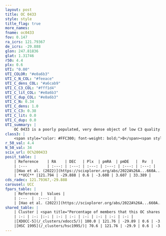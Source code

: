 ```yaml
---
layout: post
title: OC 0433
style: style
title_flag: true
more_names: 
fname: oc0433
fov: 0.147
ra_icrs: 121.79367
de_icrs: -29.888
glon: 247.81836
glat: 1.31746
r50: 4.4
plx: 0.6
UTI: "0.00"
UTI_COLOR: "#e0a6b3"
UTI_C_N_COL: "#feeace"
UTI_C_dens_COL: "#a6cab9"
UTI_C_C3_COL: "#fff1d4"
UTI_C_lit_COL: "#e0a6b3"
UTI_C_dup_COL: "#e0a6b3"
UTI_C_N: 0.34
UTI_C_dens: 1.0
UTI_C_C3: 0.38
UTI_C_lit: 0.0
UTI_C_dup: 0.0
UTI_summary: |
    OC 0433 is a poorly populated, very dense object of low C3 quality. It was recently reported in the literature.<br><br><span style="color: #99180f; font-weight: bold;">Warning: </span>This is very likely a duplicate object, which shares a large percentage of members with at least one previously reported entry.
class3: |
    <span style="color: #FFC300; font-weight: bold;">B</span><span style="color: red; font-weight: bold;">C</span>
r_50_val: 4.4
N_50_val: 34
scix_url: OC%200433
posit_table: |
    | Reference    | RA    | DEC   | Plx  | pmRA  | pmDE   |  Rv  |
    | :---         | :---: | :---: | :---: | :---: | :---: | :---: |
    |[Hao et al. (2022)](https://scixplorer.org/abs/2022A%26A...660A...4H) | 121.769 | -29.891 | 0.604 | -3.554 | 3.606 | -- |
    | **UCC** |121.794 | -29.888 | 0.6 | -3.608 | 3.607 | 33.389 | 
cds_radec: 121.79367,-29.888
carousel: UCC
fpars_table: |
    | Reference |  Values |
    | :---  |  :---:  |
    | [Hao et al. (2022)](https://scixplorer.org/abs/2022A%26A...660A...4H) | `AG=0.82, age=7.5, Z=0.028` |
shared_table: |
    | Cluster | <span title="Percentage of members that this OC shares with the ones listed">%</span>   | RA   | DEC   | Plx   | pmRA  | pmDE  | Rv | UTI |
    | :-: | :-: |:-: | :-: | :-: | :-: | :-: | :-: | :-: |
    |[XDOCC-5](/_clusters/xdocc5/)| 100.0 | 121.76 | -29.89 | 0.6 | -3.62 | 3.6 | 35.87 |0.55 |
    |[HSC 1995](/_clusters/hsc1995/)| 70.6 | 121.76 | -29.9 | 0.6 | -3.62 | 3.6 | 33.39 |0.0 |
---
```


